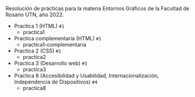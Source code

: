 

Resolución de prácticas para la materia Entornos Gráficos de la Facultad de Rosario UTN, año 2022.

* Practica 1 (HTML) ```#1```
  * practica1
* Practica complementaria (HTML) ```#1```
  * practica1-complementaria
* Practica 2 (CSS) ```#2```
  * practica2
* Practica 3 (Desarrollo web) ```#3```
  * practica3
* Practica 8 (Accesibilidad y Usabilidad, Internacionalización, Independencia de Dispositivos) ```#4```
  * practica8

